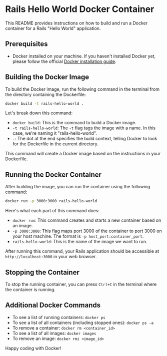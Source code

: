# Rails Hello World Docker Container

This README provides instructions on how to build and run a Docker container for a Rails "Hello World" application.

## Prerequisites

- Docker installed on your machine. If you haven't installed Docker yet, please follow the official [Docker installation guide](https://docs.docker.com/get-docker/).

## Building the Docker Image

To build the Docker image, run the following command in the terminal from the directory containing the Dockerfile:

```bash
docker build -t rails-hello-world .
```

Let's break down this command:

- `docker build`: This is the command to build a Docker image.
- `-t rails-hello-world`: The `-t` flag tags the image with a name. In this case, we're naming it "rails-hello-world".
- `.`: The dot at the end specifies the build context, telling Docker to look for the Dockerfile in the current directory.

This command will create a Docker image based on the instructions in your Dockerfile.

## Running the Docker Container

After building the image, you can run the container using the following command:

```bash
docker run -p 3000:3000 rails-hello-world
```

Here's what each part of this command does:

- `docker run`: This command creates and starts a new container based on an image.
- `-p 3000:3000`: This flag maps port 3000 of the container to port 3000 on your host machine. The format is `-p host_port:container_port`.
- `rails-hello-world`: This is the name of the image we want to run.

After running this command, your Rails application should be accessible at `http://localhost:3000` in your web browser.

## Stopping the Container

To stop the running container, you can press `Ctrl+C` in the terminal where the container is running.

## Additional Docker Commands

- To see a list of running containers: `docker ps`
- To see a list of all containers (including stopped ones): `docker ps -a`
- To remove a container: `docker rm <container_id>`
- To see a list of all images: `docker images`
- To remove an image: `docker rmi <image_id>`

Happy coding with Docker!
